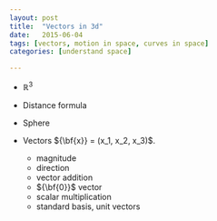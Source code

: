 ```yaml
---
layout: post
title:  "Vectors in 3d"
date:   2015-06-04
tags: [vectors, motion in space, curves in space] 
categories: [understand space]

---
```


* $\mathbb{R}^3$

* Distance formula

* Sphere

* Vectors ${\bf{x}} = (x_1, x_2, x_3)$.
	* magnitude
	* direction
	* vector addition
	* ${\bf{0}}$ vector
	* scalar multiplication
	* standard basis, unit vectors


